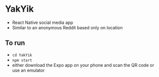 # YakYik
- React Native social media app
- Similar to an anonymous Reddit based only on location

## To run
- `cd YakYik`
- `npm start`
- either download the Expo app on your phone and scan the QR code or use an emulator

